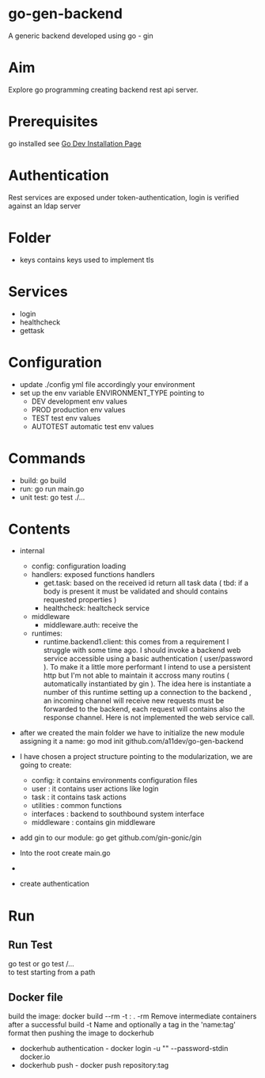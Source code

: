 # go-gen-backend
A generic backend developed using go - gin

# Aim
Explore go programming creating backend rest api server.

# Prerequisites 
go installed see [Go Dev Installation Page](https://go.dev/doc/install)

# Authentication
Rest services are exposed under token-authentication,
login is verified against an ldap server

# Folder
- keys contains keys used to implement tls

# Services 
- login
- healthcheck
- gettask

# Configuration
- update ./config yml file accordingly your environment
- set up the env variable ENVIRONMENT_TYPE pointing to
  - DEV       development env values
  - PROD      production env values
  - TEST      test env values
  - AUTOTEST  automatic test env values

# Commands

- build:     go build 
- run:       go run main.go
- unit test: go test ./...

# Contents
- internal
  - config: configuration loading
  - handlers: exposed functions handlers
    - get.task: based on the received id return all task data ( tbd: if a body is present it must be validated and should contains requested properties )
    - healthcheck: healtcheck service
  - middleware
    - middleware.auth: receive the
  - runtimes: 
    - runtime.backend1.client: this comes from a requirement I struggle with some time ago. I should invoke a backend web service accessible using a basic authentication ( user/password ). To make it a little more performant I intend to use a persistent http but I'm not able to maintain it accross many routins ( automatically instantiated by gin ). The idea here is instantiate a number of this runtime setting up a connection to the backend , an incoming channel will receive new requests must be forwarded to the backend, each request will contains also the response channel. Here is not implemented the web service call.

- after we created the main folder we have to initialize the new module assigning it a name:
    go mod init github.com/a11dev/go-gen-backend
- I have chosen a project structure pointing to the modularization, we are going to create:
  - config: it contains environments configuration files
  - user : it contains user actions like login
  - task : it contains task actions
  - utilities : common functions
  - interfaces : backend to southbound system interface
  - middleware : contains gin middleware
- add gin to our module: go get github.com/gin-gonic/gin
- Into the root create main.go
- 
- create authentication 


# Run

## Run Test

go test <test path>
or
go test <test path>/...  
to test starting from a path
  
## Docker file

build the image: docker build --rm  -t <repository>:<tag> .
 -rm   Remove intermediate containers after a successful build
 -t    Name and optionally a tag in the 'name:tag' format
then pushing the image to dockerhub

 * dockerhub authentication - docker login -u "<username>" --password-stdin docker.io
 * dockerhub push           - docker push repository:tag
